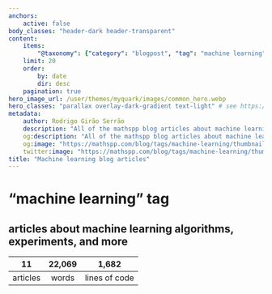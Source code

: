 ```yaml
---
anchors:
    active: false
body_classes: "header-dark header-transparent"
content:
    items:
        "@taxonomy": {"category": "blogpost", "tag": "machine learning"}
    limit: 20
    order:
        by: date
        dir: desc
    pagination: true
hero_image_url: /user/themes/myquark/images/common_hero.webp
hero_classes: "parallax overlay-dark-gradient text-light" # see https://demo.getgrav.org/blog-skeleton/blog/hero-classes
metadata:
    author: Rodrigo Girão Serrão
    description: "All of the mathspp blog articles about machine learning."
    og:description: "All of the mathspp blog articles about machine learning."
    og:image: "https://mathspp.com/blog/tags/machine-learning/thumbnail.webp"
    twitter:image: "https://mathspp.com/blog/tags/machine-learning/thumbnail.webp"
title: "Machine learning blog articles"
---
```


# “machine learning” tag


## articles about machine learning algorithms, experiments, and more



<table class="stats-table">
    <thead>
        <tr>
            <th style="text-align: center;">11</th>
            <th style="text-align: center;">22,069</th>
            <th style="text-align: center;">1,682</th>
        </tr>
    </thead>
    <tbody>
        <tr>
            <td style="text-align: center;">articles</td>
            <td style="text-align: center;">words</td>
            <td style="text-align: center;">lines of code</td>
        </tr>
    </tbody>
</table>